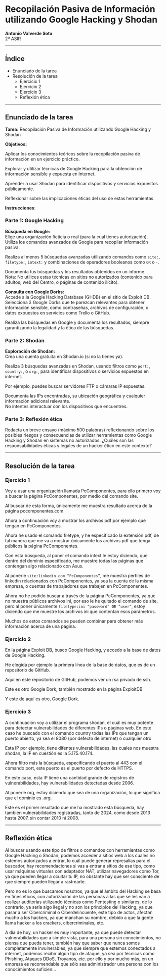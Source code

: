 
# Recopilación Pasiva de Información utilizando Google Hacking y Shodan

**Antonio Valverde Soto**  
2º ASIR

---

## Índice
- Enunciado de la tarea
- Resolución de la tarea
  - Ejercicio 1
  - Ejercicio 2
  - Ejercicio 3
  - Reflexión ética

---

## Enunciado de la tarea

**Tarea:** Recopilación Pasiva de Información utilizando Google Hacking y Shodan

**Objetivos:**

Aplicar los conocimientos teóricos sobre la recopilación pasiva de información en un ejercicio práctico.

Explorar y utilizar técnicas de Google Hacking para la obtención de información sensible y expuesta en Internet.

Aprender a usar Shodan para identificar dispositivos y servicios expuestos públicamente.

Reflexionar sobre las implicaciones éticas del uso de estas herramientas.

**Instrucciones:**

### Parte 1: Google Hacking

**Búsqueda en Google:**  
Elige una organización ficticia o real (para la cual tienes autorización). Utiliza los comandos avanzados de Google para recopilar información pasiva.

Realiza al menos 5 búsquedas avanzadas utilizando comandos como `site:`, `filetype:`, `intext:` y combinaciones de operadores booleanos como `OR` o `-`.

Documenta tus búsquedas y los resultados obtenidos en un informe.  
Nota: No utilices estas técnicas en sitios no autorizados (contenido para adultos, web del Centro, o páginas de contenido ilícito).

**Consulta con Google Dorks:**  
Accede a la Google Hacking Database (GHDB) en el sitio de Exploit DB.  
Selecciona 3 Google Dorks que te parezcan relevantes para obtener información sensible, como contraseñas, archivos de configuración, o datos expuestos en servicios como Trello o GitHub.

Realiza las búsquedas en Google y documenta los resultados, siempre garantizando la legalidad y la ética de las búsquedas.

### Parte 2: Shodan

**Exploración de Shodan:**  
Crea una cuenta gratuita en Shodan.io (si no la tienes ya).

Realiza 3 búsquedas avanzadas en Shodan, usando filtros como `port:`, `country:`, o `org:`, para identificar dispositivos o servicios expuestos en internet.

Por ejemplo, puedes buscar servidores FTP o cámaras IP expuestas.

Documenta las IPs encontradas, su ubicación geográfica y cualquier información adicional relevante.  
No intentes interactuar con los dispositivos que encuentres.

### Parte 3: Reflexión ética

Redacta un breve ensayo (máximo 500 palabras) reflexionando sobre los posibles riesgos y consecuencias de utilizar herramientas como Google Hacking y Shodan en sistemas no autorizados. ¿Cuáles son las responsabilidades éticas y legales de un hacker ético en este contexto?

---

## Resolución de la tarea

### Ejercicio 1

Voy a usar una organización llamada PcComponentes, para ello primero voy a buscar la página PcComponentes, por medio del comando site.

Al buscar de esta forma, únicamente me muestra resultado acerca de la página pccomponentes.com.

Ahora a continuación voy a mostrar los archivos pdf por ejemplo que tengan en PcComponentes.

Ahora he usado el comando filetype, y he especificado la extensión pdf, de tal manera que me va a mostrar únicamente los archivos pdf que tenga públicos la página PcComponentes.

Con esta búsqueda, al poner el comando intext le estoy diciendo, que dentro del dominio especificado, me muestre todas las páginas que contengan algo relacionado con Asus.

Al ponerle `site:linkedin.com “PcComponentes”`, me muestra perfiles de linkedin relacionados con PcComponentes, ya sea la cuenta de la misma empresa, o cuentas de trabajadores que trabajen en PcComponentes.

Ahora no he podido buscar a través de la página PcComponentes, ya que no muestra públicos archivos ini, por eso le he quitado el comando de site, pero al poner únicamente `filetype:ini “password” OR “user”`, estoy diciendo que me muestre los archivos ini que contentan esos parámetros.

Muchos de estos comandos se pueden combinar para obtener más información acerca de una página.

### Ejercicio 2

En la página Exploit DB, busco Google Hacking, y accedo a la base de datos de Google Hacking.

He elegida por ejemplo la primera línea de la base de datos, que es de un repositorio de GitHub.

Aquí en este repositorio de GitHub, podemos ver un rsa privado de ssh.

Este es otro Google Dork, también mostrado en la página ExploitDB

Y este de aquí es otro, Google Dork.

### Ejercicio 3

A continuación voy a utilizar el programa shodan, el cuál es muy potente para detectar vulnerabilidades de diferentes IPs o páginas web. En este caso he buscado con el comando country todas las IPs que tengan un puerto abierto, ya sea el 8080 (por defecto de internet) o cualquier otro.

Esta IP por ejemplo, tiene difentes vulnerabilidades, las cuales nos muestra shodan, la IP en cuestión es la 5.175.40.174.

Ahora filtro más la búsqueda, especificando el puerto al 443 con el comando port, este puerto es el puerto por defecto de HTTPS.

En este caso, esta IP tiene una cantidad grande de registros de vulnerabilidades, hay vulnerabilidades detectadas desde 2006.

Al ponerle org, estoy diciendo que sea de una organización, lo que significa que el dominio es .org.

Este es el primer resultado que me ha mostrado esta búsqueda, hay también vulnerabilidades registradas, tanto de 2024, como desde 2013 hasta 2007, sin contar 2010 ni 2008.

---

## Reflexión ética

Al buscar usando este tipo de filtros o comandos con herramientas como Google Hacking o Shodan, podemos acceder a sitios web a los cuales no estemos autorizados a entrar, lo cuál puede generar represalias para el buscador, hay recomendaciones si vas a entrar a sitios de ese tipo, como usar máquinas virtuales con adaptador NAT, utilizar navegadores como Tor, ya que pueden llegar a ocultar tu IP, no obstante hay que ser consciente de que siempre pueden llegar a rastrearte.

Pero no es lo que buscamos nosotros, ya que el ámbito del Hacking se basa en fines éticos, con autorización de las personas a las que se les van a realizar auditorías utilizando técnicas como Pentesting o similares, de lo contrario, ya sería algo ilegal y no son los principios del Hacking, ya que pasar a ser Cibercriminal o Ciberdelincuente, este tipo de actos, afectan mucho a los hackers, ya que manchan su nombre, debido a que la gente llama hacker a los crackers, cibercriminales, etc.

A día de hoy, un hacker es muy importante, ya que puede detectar vulnerabilidades que a simple vista, para una persona sin conocimientos, no piensa que pueda tener, también hay que saber que nunca somos completamente invulnerables, ya que siempre que estemos conectados a internet, podemos recibir algún tipo de ataque, ya sea por técnicas como Phishing, Ataques DDoS, Troyanos, etc. por ello y por mucho más, en un empresa es recomendable que sólo sea administrador una persona con los conocimientos suficien...
